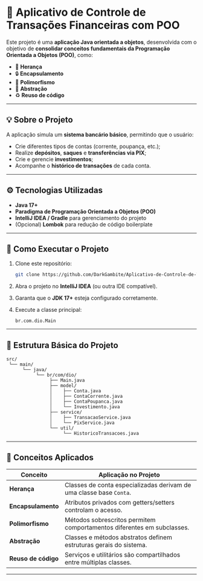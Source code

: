 # 🏦 Aplicativo de Controle de Transações Financeiras com POO

Este projeto é uma **aplicação Java orientada a objetos**, desenvolvida com o objetivo de **consolidar conceitos fundamentais da Programação Orientada a Objetos (POO)**, como:

* 🧬 **Herança**
* 🔒 **Encapsulamento**
* 🧠 **Polimorfismo**
* 🧩 **Abstração**
* ♻️ **Reuso de código**

---

## 💡 Sobre o Projeto

A aplicação simula um **sistema bancário básico**, permitindo que o usuário:

* Crie diferentes tipos de contas (corrente, poupança, etc.);
* Realize **depósitos**, **saques** e **transferências via PIX**;
* Crie e gerencie **investimentos**;
* Acompanhe o **histórico de transações** de cada conta.

---

## ⚙️ Tecnologias Utilizadas

* **Java 17+**
* **Paradigma de Programação Orientada a Objetos (POO)**
* **IntelliJ IDEA / Gradle** para gerenciamento do projeto
* (Opcional) **Lombok** para redução de código boilerplate

---

## 🚀 Como Executar o Projeto

1. Clone este repositório:

   ```bash
   git clone https://github.com/DarkGambite/Aplicativo-de-Controle-de-Transacoes-Financeiras-com-POO.git
   ```

2. Abra o projeto no **IntelliJ IDEA** (ou outra IDE compatível).

3. Garanta que o **JDK 17+** esteja configurado corretamente.

4. Execute a classe principal:

   ```
   br.com.dio.Main
   ```

---

## 🧱 Estrutura Básica do Projeto

```
src/
 └── main/
      └── java/
           └── br/com/dio/
                ├── Main.java
                ├── model/
                │    ├── Conta.java
                │    ├── ContaCorrente.java
                │    ├── ContaPoupanca.java
                │    └── Investimento.java
                ├── service/
                │    ├── TransacaoService.java
                │    └── PixService.java
                └── util/
                     └── HistoricoTransacoes.java
```

---

## 📘 Conceitos Aplicados

| Conceito            | Aplicação no Projeto                                                   |
| ------------------- | ---------------------------------------------------------------------- |
| **Herança**         | Classes de conta especializadas derivam de uma classe base `Conta`.    |
| **Encapsulamento**  | Atributos privados com getters/setters controlam o acesso.             |
| **Polimorfismo**    | Métodos sobrescritos permitem comportamentos diferentes em subclasses. |
| **Abstração**       | Classes e métodos abstratos definem estruturas gerais do sistema.      |
| **Reuso de código** | Serviços e utilitários são compartilhados entre múltiplas classes.     |

---

#
